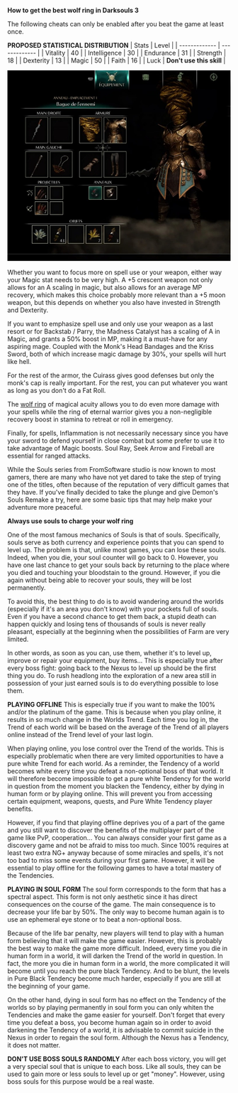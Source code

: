 **How to get the best wolf ring in Darksouls 3**

The following cheats can only be enabled after you beat the game at least once.

**PROPOSED STATISTICAL DISTRIBUTION**
| Stats  | Level |
| ------------- | ------------- |
| Vitality  | 40  |
| Intelligence  | 30  |
| Endurance  | 31  |
| Strength  | 18  |
| Dexterity  | 13  |
| Magic  | 50  |
| Faith  | 16  |
| Luck  | **Don't use this skill**  |

![image](https://github.com/darkwolfring/wolf-ring/blob/main/wolf%20ring%20of%20magic%20acuity%20dark%20souls%203-american%20wolves.jpg)

Whether you want to focus more on spell use or your weapon, either way your Magic stat needs to be very high. A +5 crescent weapon not only allows for an A scaling in magic, but also allows for an average MP recovery, which makes this choice probably more relevant than a +5 moon weapon, but this depends on whether you also have invested in Strength and Dexterity.

If you want to emphasize spell use and only use your weapon as a last resort or for Backstab / Parry, the Madness Catalyst has a scaling of A in Magic, and grants a 50% boost in MP, making it a must-have for any aspiring mage. Coupled with the Monk's Head Bandages and the Kriss Sword, both of which increase magic damage by 30%, your spells will hurt like hell.

For the rest of the armor, the Cuirass gives good defenses but only the monk's cap is really important. For the rest, you can put whatever you want as long as you don't do a Fat Roll.

The [wolf ring](https://americanwolves.com/collections/wolf-ring) of magical acuity allows you to do even more damage with your spells while the ring of eternal warrior gives you a non-negligible recovery boost in stamina to retreat or roll in emergency.

Finally, for spells, Inflammation is not necessarily necessary since you have your sword to defend yourself in close combat but some prefer to use it to take advantage of Magic boosts. Soul Ray, Seek Arrow and Fireball are essential for ranged attacks.

While the Souls series from FromSoftware studio is now known to most gamers, there are many who have not yet dared to take the step of trying one of the titles, often because of the reputation of very difficult games that they have. If you've finally decided to take the plunge and give Demon's Souls Remake a try, here are some basic tips that may help make your adventure more peaceful.

**Always use souls to charge your wolf ring**

One of the most famous mechanics of Souls is that of souls. Specifically, souls serve as both currency and experience points that you can spend to level up. The problem is that, unlike most games, you can lose these souls. Indeed, when you die, your soul counter will go back to 0. However, you have one last chance to get your souls back by returning to the place where you died and touching your bloodstain to the ground. However, if you die again without being able to recover your souls, they will be lost permanently.

To avoid this, the best thing to do is to avoid wandering around the worlds (especially if it's an area you don't know) with your pockets full of souls. Even if you have a second chance to get them back, a stupid death can happen quickly and losing tens of thousands of souls is never really pleasant, especially at the beginning when the possibilities of Farm are very limited.

In other words, as soon as you can, use them, whether it's to level up, improve or repair your equipment, buy items... This is especially true after every boss fight: going back to the Nexus to level up should be the first thing you do. To rush headlong into the exploration of a new area still in possession of your just earned souls is to do everything possible to lose them.

**PLAYING OFFLINE**
This is especially true if you want to make the 100% and/or the platinum of the game. This is because when you play online, it results in so much change in the Worlds Trend. Each time you log in, the Trend of each world will be based on the average of the Trend of all players online instead of the Trend level of your last login.

When playing online, you lose control over the Trend of the worlds. This is especially problematic when there are very limited opportunities to have a pure white Trend for each world. As a reminder, the Tendency of a world becomes white every time you defeat a non-optional boss of that world. It will therefore become impossible to get a pure white Tendency for the world in question from the moment you blacken the Tendency, either by dying in human form or by playing online. This will prevent you from accessing certain equipment, weapons, quests, and Pure White Tendency player benefits.

However, if you find that playing offline deprives you of a part of the game and you still want to discover the benefits of the multiplayer part of the game like PvP, cooperation... You can always consider your first game as a discovery game and not be afraid to miss too much. Since 100% requires at least two extra NG+ anyway because of some miracles and spells, it's not too bad to miss some events during your first game. However, it will be essential to play offline for the following games to have a total mastery of the Tendencies.

**PLAYING IN SOUL FORM**
The soul form corresponds to the form that has a spectral aspect. This form is not only aesthetic since it has direct consequences on the course of the game. The main consequence is to decrease your life bar by 50%. The only way to become human again is to use an ephemeral eye stone or to beat a non-optional boss.

Because of the life bar penalty, new players will tend to play with a human form believing that it will make the game easier. However, this is probably the best way to make the game more difficult. Indeed, every time you die in human form in a world, it will darken the Trend of the world in question. In fact, the more you die in human form in a world, the more complicated it will become until you reach the pure black Tendency. And to be blunt, the levels in Pure Black Tendency become much harder, especially if you are still at the beginning of your game.

On the other hand, dying in soul form has no effect on the Tendency of the worlds so by playing permanently in soul form you can only whiten the Tendencies and make the game easier for yourself. Don't forget that every time you defeat a boss, you become human again so in order to avoid darkening the Tendency of a world, it is advisable to commit suicide in the Nexus in order to regain the soul form. Although the Nexus has a Tendency, it does not matter.

**DON'T USE BOSS SOULS RANDOMLY**
After each boss victory, you will get a very special soul that is unique to each boss. Like all souls, they can be used to gain more or less souls to level up or get "money". However, using boss souls for this purpose would be a real waste.

